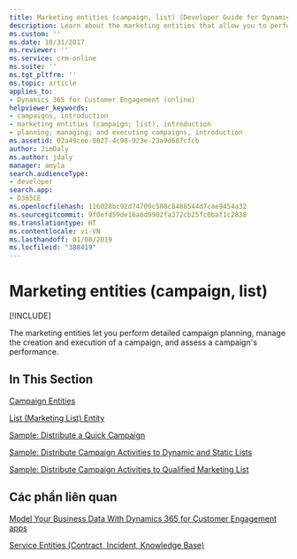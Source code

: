 ```yaml
---
title: Marketing entities (campaign, list) (Developer Guide for Dynamics 365 for Customer Engagement apps) | MicrosoftDocs
description: Learn about the marketing entities that allow you to perform campaign planning, manage the creation and execution of a campaign, and assess a campaign's performance.
ms.custom: ''
ms.date: 10/31/2017
ms.reviewer: ''
ms.service: crm-online
ms.suite: ''
ms.tgt_pltfrm: ''
ms.topic: article
applies_to:
- Dynamics 365 for Customer Engagement (online)
helpviewer_keywords:
- campaigns, introduction
- marketing entities (campaign; list), introduction
- planning; managing; and executing campaigns, introduction
ms.assetid: 02a49cee-8027-4c98-923e-23a9d687cfcb
author: JimDaly
ms.author: jdaly
manager: amyla
search.audienceType:
- developer
search.app:
- D365CE
ms.openlocfilehash: 116028bc92d74709c508c8488544d7cae9454a32
ms.sourcegitcommit: 9f0efd59de16a6d9902fa372cb25fc0baf1c2838
ms.translationtype: HT
ms.contentlocale: vi-VN
ms.lasthandoff: 01/08/2019
ms.locfileid: "388419"
---
```

# <a name="marketing-entities-campaign-list"></a>Marketing entities (campaign, list)

[!INCLUDE[](../includes/cc_applies_to_update_9_0_0.md)]

The marketing entities let you perform detailed campaign planning, manage the creation and execution of a campaign, and assess a campaign's performance.  
  
## <a name="in-this-section"></a>In This Section  
 [Campaign Entities](campaign-entities.md)  
  
 [List (Marketing List) Entity](list-marketing-list-entity.md)  
  
 [Sample: Distribute a Quick Campaign](sample-distribute-a-quick-campaign.md)  
  
 [Sample: Distribute Campaign Activities to Dynamic and Static Lists](sample-distribute-a-quick-campaign.md)  
  
 [Sample: Distribute Campaign Activities to Qualified Marketing List](sample-distribute-campaign-activities-qualified-marketing-list.md)  
  
## <a name="related-sections"></a>Các phần liên quan  
 [Model Your Business Data With Dynamics 365 for Customer Engagement apps](model-business-data.md)  
  
 [Service Entities (Contract, Incident, Knowledge Base)](service-entities.md)
